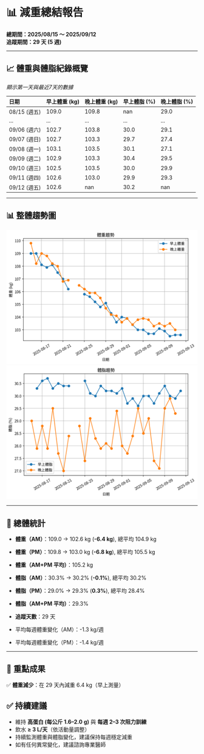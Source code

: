 # 📊 減重總結報告

**總期間：2025/08/15 ～ 2025/09/12**  
**追蹤期間：29 天 (5 週)**  

---

## 📈 體重與體脂紀錄概覽

*顯示第一天與最近7天的數據*

| 日期         | 早上體重 (kg)   | 晚上體重 (kg)   | 早上體脂 (%)   | 晚上體脂 (%)   |
|:-----------|:------------|:------------|:-----------|:-----------|
| 08/15 (週五) | 109.0       | 109.8       | nan        | 29.0       |
| ...        | ...         | ...         | ...        | ...        |
| 09/06 (週六) | 102.7       | 103.8       | 30.0       | 29.1       |
| 09/07 (週日) | 102.7       | 103.3       | 29.7       | 27.4       |
| 09/08 (週一) | 103.1       | 103.5       | 30.1       | 27.1       |
| 09/09 (週二) | 102.9       | 103.3       | 30.4       | 29.5       |
| 09/10 (週三) | 102.5       | 103.5       | 30.0       | 29.9       |
| 09/11 (週四) | 102.6       | 103.0       | 29.9       | 29.3       |
| 09/12 (週五) | 102.6       | nan         | 30.2       | nan        |

---

## 📊 整體趨勢圖

![體重趨勢](summary_weight_trend.png)
![體脂率趨勢](summary_bodyfat_trend.png)

---

## 📌 總體統計

- **體重（AM）**：109.0 → 102.6 kg  (**-6.4 kg**), 總平均 104.9 kg  
- **體重（PM）**：109.8 → 103.0 kg  (**-6.8 kg**), 總平均 105.5 kg  
- **體重（AM+PM 平均）**：105.2 kg  

- **體脂（AM）**：30.3% → 30.2%  (**-0.1%**), 總平均 30.2%  
- **體脂（PM）**：29.0% → 29.3%  (**0.3%**), 總平均 28.4%  
- **體脂（AM+PM 平均）**：29.3%  

- **追蹤天數**：29 天  
- 平均每週體重變化（AM）：-1.3 kg/週  
- 平均每週體重變化（PM）：-1.4 kg/週

---

## 🎯 重點成果

✅ **體重減少**：在 29 天內減重 6.4 kg（早上測量）  

## ✅ 持續建議
- 維持 **高蛋白 (每公斤 1.6–2.0 g)** 與 **每週 2–3 次阻力訓練**  
- 飲水 **≥ 3 L/天**（依活動量調整）  
- 持續監測體重與體脂變化，建議保持每週穩定減重  
- 如有任何異常變化，建議諮詢專業醫師  
